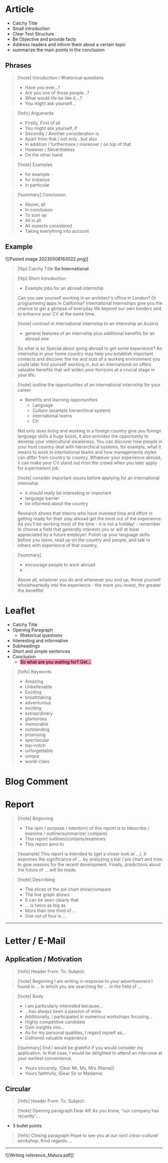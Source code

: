 # Article
- Catchy Title
- Small introduction
- Clear Text Structure
- Be Objective and provide facts
- Address readers and inform them about a certain topic
- summarize the main points in the conclusion
## Phrases

>[!note] Introduction / Rhetorical questions
> - Have you ever...?
> - Are you one of those people...?
> - What would life be like if,...?
> - You might ask yourself...

>[!info] Arguments
> - Firstly, First of all 
> - You might ask yourself, if
> - Secondly / Another consideration is
> - Apart from that / not only...but also
> - In addition / furthermore / moreover / on top of that
> - However / Nevertheless
> - On the other hand

> [!note] Examples
> - for example
> - for instance
> - in particular

> [!summary] Conclusion
> - Above, all
> - In conclusion
> - To sum up
> - All in all
> - All aspects considered
> - Taking everything into account

## Example
![[Pasted image 20230508163022.png]]
>[!tip] Catchy Title
> **Go International**

>[!tip] Short Introduction
> - Example jobs for an abroad internship
> 
> Can you see yourself working in an architect's office in London? Or programming apps in California? International Internships give you the chance to get a glimpse of everyday life beyond our own borders and to enhance your CV at the same time.

> [!note] contrast in international internship to an internship an Austria
> - general features of an internship plus additional benefits for an abroad one
> 
>So what is so Special about going abroad to get some experience? An internship in your home country may help you establish important contacts and discover the ins and outs of a working environment you could later find yourself working in, but an international on offers valuable benefits that will widen your horizons at a crucial stage in your life.

> [!note] outline the opportunities of an international internship for your career
> - Benefits and learning opportunities
> 	- Language
> 	- Culture (example hierarchical system)
> 	- international teams
> 	- CV
> 
>  Not only does living and working in a foreign country give you foreign language skills a huge boost, it also provides the opportunity to develop your intercultural awareness. You can discover how people in your host country deal with hierarchical systems, for example, what it means to work in international teams and how managements styles can differ from country to country. Whatever your experience abroad, it can make your CV stand out from the crowd when you later apply for a permanent job.

>[!note] consider important issues before applying for an international internship
> - it should really be interesting or important
> - language barrier
> - be informed about the country
> 
> Research shows that interns who have invested time and effort in getting ready for their stay abroad get the most out of the experience. As you'll be working most of the time - it is not a holiday! - remember to choose a field that generally interests you or will at least appreciated by a future employer. Polish up your language skills before you leave, read up on the country and people, and talk to others with experience of that country,

> [!summary] 
>  - encourage people to work abroad
>- 
> Above all, whatever you do and whenever you end up, throw yourself wholeheartedly into the experience - the more you invest, the greater the benefits!





# Leaflet
- Catchy Title
- Opening Paragraph
	- Rhetorical questions
- Interesting and informative
- Subheadings
- Short and simple sentences
- Conclusion
	- <mark style="background: #FF5582A6;">So what are you waiting for? Get...</mark>

> [!info] Keywords
> - Amazing 
> - Unbelievable
> - Exciting
> - breathtaking
> - adventurous
> - exciting
> - extraordinary
> - glamorous
> - memorable 
> - outstanding
> - promising
> - spectacular
> - top-notch
> - unforgettable
> - unique
> - world-class

# Blog Comment
# Report

> [!note] Beginning
> - The (aim / purpose / intention) of this report is to (describe / examine / outline/summarize/ compare)
> - This report outlines/contains/examines
> - This report aims to 

> [!example] 
> This report is intended to (get a closer look at ...). It examines the significance of ... by analyzing a bar / pie chart and tries to give reasons for the recent development. Finally, predictions about the future of ... will be made.
> 

> [!note] Describing
> - The slices of the pie chart show/compare
> - The line graph shows 
> - It can be seen clearly that 
> - ... is twice as big as
> - More than one third of ... 
> - One out of four is ...




---

# Letter / E-Mail
## Application / Motivation
> [!info] Header
> From:
> To:
> Subject:

> [!note] Beginning
> I am writing in response to your advertisement I found in ... in which you are searching for ... in the field of ...

> [!note] Body
> - I am particularly interested because...
> - …has always been a passion of mine
> - Additionally, I participated in numerous workshops focusing...
> - Highly competitive candidate
> - Gain insights into...
> - As for my personal qualities, I regard myself as...
> - Gathered valuable experience

> [!summary] End
> I would be grateful if you would consider my application. In that case, I would be delighted to attend an interview at your earliest convenience.
> - Yours sincerely, (Dear Mr, Ms, Mrs (Name))
> - Yours faithfully, (Dear Sir or Madame)

## Circular

> [!info] Header
> From:
> To:
> Subject:

> [!note] Opening paragraph
> Dear All!
> As you know, "our company has recently"...

- 3 bullet points

> [!info] Closing paragraph
> Hope to see you at *our next cross-cultural workshop*.
> Kind regards
> ...

--- 

![[Writing reference_Matura.pdf]]